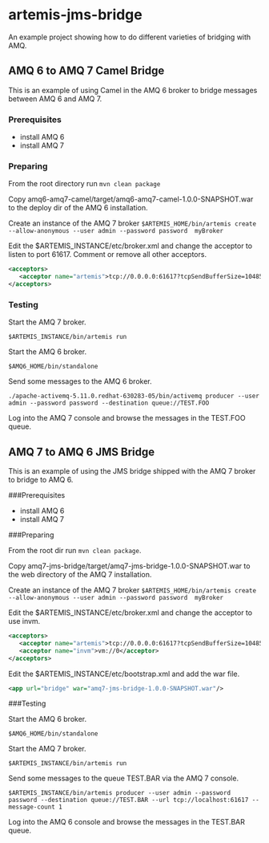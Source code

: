 # artemis-jms-bridge

An example project showing how to do different varieties of bridging with AMQ.

## AMQ 6 to AMQ 7 Camel Bridge

This is an example of using Camel in the AMQ 6 broker to bridge messages between AMQ 6 and AMQ 7.

### Prerequisites

- install AMQ 6
- install AMQ 7

### Preparing

From the root directory run `mvn clean package`

Copy amq6-amq7-camel/target/amq6-amq7-camel-1.0.0-SNAPSHOT.war to the deploy dir of the AMQ 6 installation.

Create an instance of the AMQ 7 broker `$ARTEMIS_HOME/bin/artemis create --allow-anonymous --user admin --password password  myBroker`

Edit the $ARTEMIS_INSTANCE/etc/broker.xml and change the acceptor to listen to port 61617. Comment or remove all other acceptors.

```xml
<acceptors>
   <acceptor name="artemis">tcp://0.0.0.0:61617?tcpSendBufferSize=1048576;tcpReceiveBufferSize=1048576;protocols=CORE,AMQP,STOMP,HORNETQ,MQTT,OPENWIRE;useEpoll=true;amqpCredits=1000;amqpLowCredits=300</acceptor>
</acceptors>
```

### Testing

Start the AMQ 7 broker.

`$ARTEMIS_INSTANCE/bin/artemis run`

Start the AMQ 6 broker.

`$AMQ6_HOME/bin/standalone`

Send some messages to the AMQ 6 broker.

`./apache-activemq-5.11.0.redhat-630283-05/bin/activemq producer --user admin --password password --destination queue://TEST.FOO`

Log into the AMQ 7 console and browse the messages in the TEST.FOO queue.

## AMQ 7 to AMQ 6 JMS Bridge

This is an example of using the JMS bridge shipped with the AMQ 7 broker to bridge to AMQ 6.

###Prerequisites

- install AMQ 6
- install AMQ 7

###Preparing

From the root dir run `mvn clean package`.

Copy amq7-jms-bridge/target/amq7-jms-bridge-1.0.0-SNAPSHOT.war to the web directory of the AMQ 7 installation.

Create an instance of the AMQ 7 broker `$ARTEMIS_HOME/bin/artemis create --allow-anonymous --user admin --password password  myBroker`

Edit the $ARTEMIS_INSTANCE/etc/broker.xml and change the acceptor to use invm.

```xml
<acceptors>
   <acceptor name="artemis">tcp://0.0.0.0:61617?tcpSendBufferSize=1048576;tcpReceiveBufferSize=1048576;protocols=CORE,AMQP,STOMP,HORNETQ,MQTT,OPENWIRE;useEpoll=true;amqpCredits=1000;amqpLowCredits=300</acceptor>
   <acceptor name="invm">vm://0</acceptor>
</acceptors>
```

Edit the $ARTEMIS_INSTANCE/etc/bootstrap.xml and add the war file.

```xml
<app url="bridge" war="amq7-jms-bridge-1.0.0-SNAPSHOT.war"/>
```

###Testing


Start the AMQ 6 broker.

`$AMQ6_HOME/bin/standalone`

Start the AMQ 7 broker.

`$ARTEMIS_INSTANCE/bin/artemis run`

Send some messages to the queue TEST.BAR via the AMQ 7 console.

`$ARTEMIS_INSTANCE/bin/artemis producer --user admin --password password --destination queue://TEST.BAR --url tcp://localhost:61617 --message-count 1`

Log into the AMQ 6 console and browse the messages in the TEST.BAR queue.
